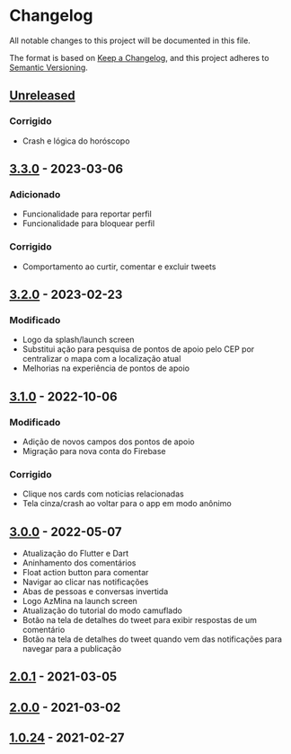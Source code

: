# Changelog
All notable changes to this project will be documented in this file.

The format is based on [Keep a Changelog](https://keepachangelog.com/en/1.0.0/),
and this project adheres to [Semantic Versioning](https://semver.org/spec/v2.0.0.html).

## [Unreleased]

### Corrigido
- Crash e lógica do horóscopo

## [3.3.0] - 2023-03-06

### Adicionado
- Funcionalidade para reportar perfil
- Funcionalidade para bloquear perfil

### Corrigido
- Comportamento ao curtir, comentar e excluir tweets

## [3.2.0] - 2023-02-23

### Modificado
- Logo da splash/launch screen
- Substitui ação para pesquisa de pontos de apoio pelo CEP por centralizar o mapa com a localização atual
- Melhorias na experiência de pontos de apoio

## [3.1.0] - 2022-10-06

### Modificado
- Adição de novos campos dos pontos de apoio
- Migração para nova conta do Firebase

### Corrigido
- Clique nos cards com noticias relacionadas
- Tela cinza/crash ao voltar para o app em modo anônimo

## [3.0.0] - 2022-05-07

- Atualização do Flutter e Dart
- Aninhamento dos comentários
- Float action button para comentar
- Navigar ao clicar nas notificações
- Abas de pessoas e conversas invertida
- Logo AzMina na launch screen
- Atualização do tutorial do modo camuflado
- Botão na tela de detalhes do tweet para exibir respostas de um comentário
- Botão na tela de detalhes do tweet quando vem das notificações para navegar para a publicação

## [2.0.1] - 2021-03-05

## [2.0.0] - 2021-03-02

## [1.0.24] - 2021-02-27

[Unreleased]: https://github.com/institutoazmina/penhas-app/compare/v3.3.0...HEAD
[3.3.0]: https://github.com/institutoazmina/penhas-app/compare/v3.2.0...v3.3.0
[3.2.0]: https://github.com/institutoazmina/penhas-app/compare/v3.1.0...v3.2.0
[3.1.0]: https://github.com/institutoazmina/penhas-app/compare/v3.0.0...v3.1.0
[3.0.0]: https://github.com/institutoazmina/penhas-app/compare/v2.0.1...v3.0.0
[2.0.1]: https://github.com/institutoazmina/penhas-app/compare/v2.0.0...v2.0.1
[2.0.0]: https://github.com/institutoazmina/penhas-app/compare/v1.0.24...v2.0.0
[1.0.24]: https://github.com/institutoazmina/penhas-app/releases/tag/v1.0.24
